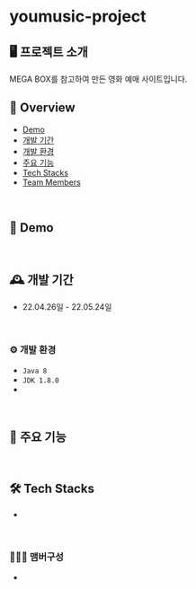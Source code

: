 # youmusic-project

## 🖥️ 프로젝트 소개
MEGA BOX를 참고하여 만든 영화 예매 사이트입니다.
<br>

## 📜 Overview 
- [Demo](#id-section1)
- [개발 기간](#id-section2)
- [개발 환경](#id-section3)
- [주요 기능](#id-section4)
- [Tech Stacks](#id-section5)
- [Team Members](#id-section6)

<br>

<div id='id-section1'/>

## 📀 Demo

<br>

<div id='id-section2'/>
  
## 🕰️ 개발 기간
* 22.04.26일 - 22.05.24일

<br>
<div id='id-section3'/>
  
### ⚙️ 개발 환경
- `Java 8`
- `JDK 1.8.0`
-

<br>

<div id='id-section4'/>
  
## 📌 주요 기능


<br>

<div id='id-section5'/>

## 🛠 Tech Stacks

-

<br>

<div id='id-section6'/>

### 🧑‍🤝‍🧑 맴버구성
 - 
